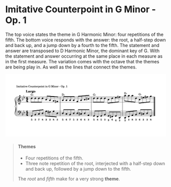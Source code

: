 # Imitative Counterpoint in G Minor - Op. 1

The top voice states the theme in G Harmonic Minor: four repetitions of the fifth. The bottom voice responds with the answer: the root, a half-step down and back up, and a jump down by a fourth to the fifth. The statement and answer are transposed to D Harmonic Minor, the dominant key of G. With the statement and answer occurring at the same place in each measure as in the first measure. The variation comes with the octave that the themes are being play in. As well as the lines that connect the themes. 

![file](Imitative_Counterpoint_G-Minor_Op-1_White.png)

> #### Themes
>
> - Four repetitions of the fifth.
> - Three note repetition of the root, interjected with a half-step down and back up, followed by a jump down to the fifth.
>
> The *root* and *fifth* make for a very strong **theme**.